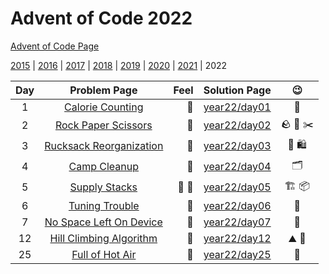 # Advent of Code 2022

[Advent of Code Page](https://adventofcode.com/2022)

[2015](/year15) | [2016](/year16) | [2017](/year17) | [2018](/year18) | [2019](/year19) | [2020](/year20) | [2021](/year21) | 2022

| Day |                      Problem Page                       | Feel |       Solution Page       |               :wink:               |
|:--:|:-------------------------------------------------------:| ---: |:-------------------------:|:----------------------------------:|
|  1 | [Calorie Counting](https://adventofcode.com/2022/day/1) | :star2: | [year22/day01](/year22/day01) |               :cake:               |
|  2 | [Rock Paper Scissors](https://adventofcode.com/2022/day/2) | :star2: | [year22/day02](/year22/day02) | :rock: :page_with_curl: :scissors: |
|  3  | [Rucksack Reorganization](https://adventofcode.com/2022/day/3) | :star2: | [year22/day03](/year22/day03) | :handbag: :shopping: |
|  4  | [Camp Cleanup](https://adventofcode.com/2022/day/4) | :star2: | [year22/day04](/year22/day04) | :card_index_dividers: |
|  5  | [Supply Stacks](https://adventofcode.com/2022/day/5) | :star2: :star2: | [year22/day05](/year22/day05) | :building_construction: :package: |
|  6  | [Tuning Trouble](https://adventofcode.com/2022/day/6) | :star2: | [year22/day06](/year22/day06) | :bookmark: |
|  7  | [No Space Left On Device](https://adventofcode.com/2022/day/7) | :star2: | [year22/day07](/year22/day07) | :file_folder: |
|  12  | [Hill Climbing Algorithm](https://adventofcode.com/2022/day/12) | :star2: | [year22/day12](/year22/day12) | :mountain: :calling: |
|  25  | [Full of Hot Air](https://adventofcode.com/2022/day/25) | :star2: | [year22/day25](/year22/day25) | :balloon: |



